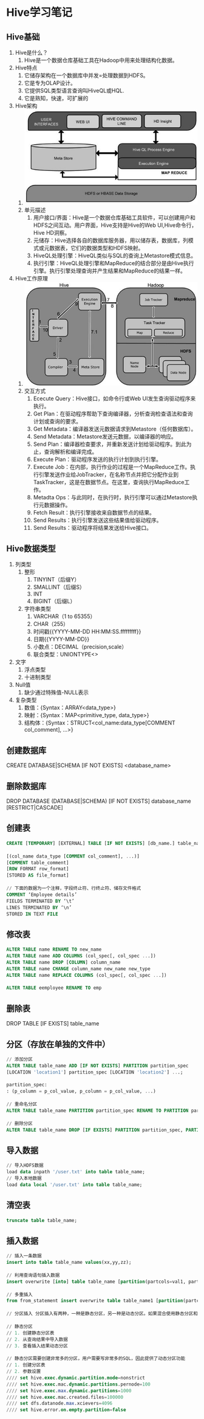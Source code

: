 # Hive学习笔记

## Hive基础

1. Hive是什么？
   1. Hive是一个数据仓库基础工具在Hadoop中用来处理结构化数据。
2. Hive特点
   1. 它储存架构在一个数据库中并发=处理数据到HDFS。
   2. 它是专为OLAP设计。
   3. 它提供SQL类型语言查询叫HiveQL或HQL.
   4. 它是熟知，快速，可扩展的
3. Hive架构
   1. ![avator](resource/hive-01.jpg)
   2. 单元描述
      1. 用户接口/界面：Hive是一个数据仓库基础工具软件，可以创建用户和HDFS之间互动。用户界面，Hive支持是Hive的Web UI,Hive命令行，Hive HD洞察。
      2. 元储存：Hive选择各自的数据库服务器，用以储存表，数据库，列模式或元数据表，它们的数据类型和HDFS映射。
      3. HiveQL处理引擎：HiveQL类似与SQL的查询上Metastore模式信息。
      4. 执行引擎：HiveQL处理引擎和MapReduce的结合部分是由Hive执行引擎。执行引擎处理查询并产生结果和MapReduce的结果一样。
4. Hive工作原理
   1. ![avator](resource/hive-02.jpg)
   2. 交互方式
      1. Ececute Query：Hive接口，如命令行或Web UI发生查询驱动程序来执行。
      2. Get Plan：在驱动程序帮助下查询编译器，分析查询检查语法和查询计划或查询的要求。
      3. Get Metadata：编译器发送元数据请求到Metastore（任何数据库）。
      4. Send Metadata：Metastore发送元数据，以编译器的响应。
      5. Send Plan：编译器检查要求，并重新发送计划给驱动程序。到此为止，查询解析和编译完成。
      6. Execute Plan：驱动程序发送的执行计划到执行引擎。
      7. Execute Job：在内部，执行作业的过程是一个MapReduce工作。执行引擎发送作业给JobTracker，在名称节点并把它分配作业到TaskTracker，这是在数据节点。在这里，查询执行MapReduce工作。
      8. Metadta Ops：与此同时，在执行时，执行引擎可以通过Metastore执行元数据操作。
      9. Fetch Result：执行引擎接收来自数据节点的结果。
      10. Send Results：执行引擎发送这些结果值给驱动程序。
      11. Send Results：驱动程序将结果发送给Hive接口。

## Hive数据类型

1. 列类型
   1. 整形
      1. TINYINT（后缀Y）
      2. SMALLINT（后缀S）
      3. INT
      4. BIGINT（后缀L）
   2. 字符串类型
      1. VARCHAR（1 to 65355）
      2. CHAR（255）
      3. 时间戳{{YYYY-MM-DD HH:MM:SS.fffffffff}}
      4. 日期{{YYYY-MM-DD}}
      5. 小数点：DECIMAL（precision,scale）
      6. 联合类型：UNIONTYPE<>
2. 文字
   1. 浮点类型
   2. 十进制类型
3. Null值
   1. 缺少通过特殊值-NULL表示
4. 复杂类型
   1. 数值：{Syntax：ARRAY<data_type>}
   2. 映射：{Syntax：MAP<primitive_type, data_type>}
   3. 结构体：{Syntax：STRUCT<col_name:data_type[COMMENT col_comment], ...>}

## 创建数据库

CREATE DATABASE|SCHEMA [IF NOT EXISTS] \<database_name\>

## 删除数据库

DROP DATABASE (DATABASE|SCHEMA) [IF NOT EXISTS] database_name [RESTRICT|CASCADE]

## 创建表

```sql
CREATE [TEMPORARY] [EXTERNAL] TABLE [IF NOT EXISTS] [db_name.] table_name

[(col_name data_type [COMMENT col_comment], ...)]
[COMMENT table_comment]
[ROW FORMAT row_format]
[STORED AS file_format]

// 下面的数据为一个注释，字段终止符、行终止符、储存文件格式
COMMENT ‘Employee details’
FIELDS TERMINATED BY ‘\t’
LINES TERMINATED BY ‘\n’
STORED IN TEXT FILE
```

## 修改表

```sql
ALTER TABLE name RENAME TO new_name
ALTER TABLE name ADD COLUMNS (col_spec[, col_spec ...])
ALTER TABLE name DROP [COLUMN] column_name
ALTER TABLE name CHANGE column_name new_name new_type
ALTER TABLE name REPLACE COLUMNS (col_spec[, col_spec ...])

ALTER TABLE eemployee RENAME TO emp
```

## 删除表

DROP TABLE [IF EXISTS] table_name

## 分区（存放在单独的文件中）

```sql
// 添加分区
ALTER TABLE table_name ADD [IF NOT EXISTS] PARTITION partition_spec
[LOCATION 'location1'] partition_spec [LOCATION 'location2'] ...;

partition_spec:
: (p_column = p_col_value, p_column = p_col_value, ...)

// 重命名分区
ALTER TABLE table_name PARTITION partition_spec RENAME TO PARTITION partition_spec;

// 删除分区
ALTER TABLE table_name DROP [IF EXISTS] PARTITION partition_spec, PARTITION partition_spec,...;
```

## 导入数据

```sql
// 导入HDFS数据
load data inpath '/user.txt' into table table_name;
// 导入本地数据
load data local '/user.txt' into table table_name;
```

## 清空表

```sql
truncate table table_name;
```

## 插入数据

```sql
// 插入一条数据
insert into table table_name values(xx,yy,zz);

// 利用查询语句插入数据
insert overwrite [into] table table_name [partition(partcols=val1, partcol2=val2 ...)] select_statement1 from from_statement

// 多重插入
from from_statement insert overwrite table table_name1 [partition(partcols=val1, partcol2=val2 ...)] select_statement1 insert overwrite table table_name2 [partition(partcols=val1, partcol2=val2 ...)] select_statement2

// 分区插入 分区插入有两种，一种是静态分区，另一种是动态分区。如果混合使用静态分区和动态分区，则静态分区必须出现在动态分区之前

// 静态分区
// 1. 创建静态分区表
// 2. 从查询结果中导入数据
// 3. 查看插入结果动态分区

// 静态分区需要创建非常多的分区，用户需要写非常多的SQL，因此提供了动态分区功能
// 1. 创建分区表
// 2. 参数设置
//// set hive.exec.dynamic.partition.mode=nonstrict
//// set hive.exec.mac.dynamic.partitions.pernode=100
//// set hive.exec.max.dynamic.partitions=1000
//// set hive.exec.mac.created.files=100000
//// set dfs.datanode.max.xcievers=4096
//// set hive.error.on.empty.partition=false
```
